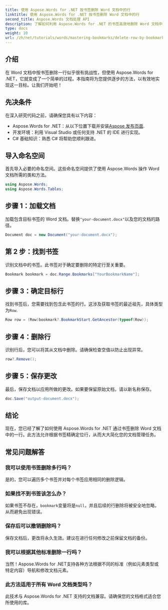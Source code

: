 ```yaml
---
title: 使用 Aspose.Words for .NET 按书签删除 Word 文档中的行
linktitle: 使用 Aspose.Words for .NET 按书签删除 Word 文档中的行
second_title: Aspose.Words 文档处理 API
description: 了解如何利用 Aspose.Words for .NET 的书签高效地删除 Word 文档中的特定行。本分步指南介绍了如何加载文档。
type: docs
weight: 10
url: /zh/net/tutorials/words/mastering-bookmarks/delete-row-by-bookmark-word-documents/
---
```

## 介绍

在 Word 文档中按书签删除一行似乎很有挑战性，但使用 Aspose.Words for .NET，它就变成了一个简单的过程。本指南将为您提供逐步的方法，以有效地实现这一目标。让我们开始吧！

## 先决条件

在深入研究代码之前，请确保您具有以下内容：

-  Aspose.Words for .NET：从以下位置下载并安装[Aspose 发布页面](https://releases.aspose.com/words/net/).
- 开发环境：利用 Visual Studio 或任何支持 .NET 的 IDE 进行实现。
- C# 基础知识：熟悉 C# 将帮助您顺利跟进。

## 导入命名空间

首先导入必要的命名空间。这些命名空间提供了使用 Aspose.Words 操作 Word 文档所需的类和方法。

```csharp
using Aspose.Words;
using Aspose.Words.Tables;
```

## 步骤 1：加载文档

加载包含目标书签的 Word 文档。替换`"your-document.docx"`以及您的文档的路径。

```csharp
Document doc = new Document("your-document.docx");
```

## 第 2 步：找到书签

识别文档中的书签。此书签对于确定要删除的特定行至关重要。

```csharp
Bookmark bookmark = doc.Range.Bookmarks["YourBookmarkName"];
```

## 步骤 3：确定目标行

找到书签后，您需要找到包含此书签的行。这涉及获取书签的最近祖先，具体类型为`Row`.

```csharp
Row row = (Row)bookmark?.BookmarkStart.GetAncestor(typeof(Row));
```

## 步骤 4：删除行

识别行后，您可以将其从文档中删除。请确保检查空值以防止出现异常。

```csharp
row?.Remove();
```

## 步骤 5：保存更改

最后，保存文档以应用所做的更改。如果要保留原始文档，请以新名称保存。

```csharp
doc.Save("output-document.docx");
```

## 结论

现在，您已经了解了如何使用 Aspose.Words for .NET 通过书签删除 Word 文档中的一行。此方法允许根据书签精确定位行，从而大大简化您的文档管理任务。

## 常见问题解答

### 我可以使用书签删除多行吗？

是的，您可以遍历多个书签并对每个书签应用相同的删除逻辑。

### 如果找不到书签该怎么办？

如果书签不存在，`bookmark`变量将是`null`，并且后续的行删除将被安全地忽略，从而避免出现错误。

### 保存后可以撤销删除吗？

保存文档后，更改将永久生效。建议在进行任何修改之前保留文档的备份。

### 我可以根据其他标准删除一行吗？

当然！Aspose.Words for .NET支持各种方法根据不同的标准（例如元素类型或特定内容）导航和修改文档元素。

### 此方法适用于所有 Word 文档类型吗？

此技术与 Aspose.Words for .NET 支持的文档兼容。请确保您的文档格式适合您所使用的库。